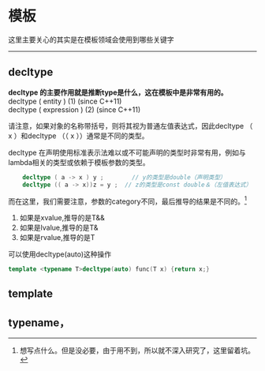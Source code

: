 # 模板

这里主要关心的其实是在模板领域会使用到哪些关键字

---

## decltype

**decltype 的主要作用就是推断type是什么，这在模板中是非常有用的。**  
decltype \( entity \)             \(1\)    \(since C++11\)  
decltype \( expression \)    \(2\)    \(since C++11\)

请注意，如果对象的名称带括号，则将其视为普通左值表达式，因此decltype （ x ）和decltype （（ x ））通常是不同的类型。

decltype 在声明使用标准表示法难以或不可能声明的类型时非常有用，例如与lambda相关的类型或依赖于模板参数的类型。

```cpp
    decltype ( a -> x ) y ;        // y的类型是double（声明类型） 
    decltype (( a -> x))z = y ;  // z的类型是const double＆（左值表达式）
```

而在这里，我们需要注意，参数的category不同，最后推导的结果是不同的。[^1]

1. 如果是xvalue,推导的是T&&
2. 如果是lvalue,推导的是T&
3. 如果是rvalue,推导的是T

可以使用decltype\(auto\)这种操作

```cpp
template <typename T>decltype(auto) func(T x) {return x;}
```

## template

## typename，



[^1]: 想写点什么。但是没必要，由于用不到，所以就不深入研究了，这里留着坑。

